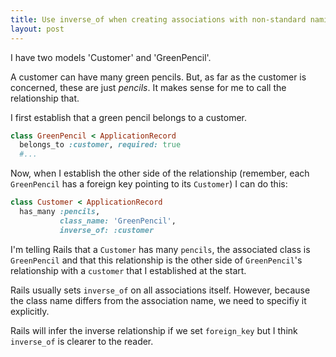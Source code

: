 ```yaml
---
title: Use inverse_of when creating associations with non-standard naming
layout: post
---
```


I have two models 'Customer' and 'GreenPencil'.

A customer can have many green pencils. But, as far as the customer is concerned, these are just *pencils*. It makes sense for me to call the relationship that.

I first establish that a green pencil belongs to a customer.

```ruby
class GreenPencil < ApplicationRecord
  belongs_to :customer, required: true
  #...
```

Now, when I establish the other side of the relationship (remember, each `GreenPencil` has a foreign key pointing to its `Customer`) I can do this:

```ruby
class Customer < ApplicationRecord
  has_many :pencils,
           class_name: 'GreenPencil',
           inverse_of: :customer

```

I'm telling Rails that a `Customer` has many `pencils`, the associated class is `GreenPencil` and that this relationship is the other side of `GreenPencil`'s relationship with a `customer` that I established at the start.

Rails usually sets `inverse_of` on all associations itself. However, because the class name differs from the association name, we need to specifiy it explicitly.

Rails will infer the inverse relationship if we set `foreign_key` but I think `inverse_of` is clearer to the reader.
